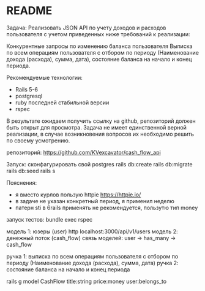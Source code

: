 # README

Задача:
Реализовать JSON API по учету доходов и расходов пользователя с учетом приведенных ниже требований к реализации:

Конкурентные запросы по изменению баланса пользователя
Выписка по всем операциям пользователя с отбором по периоду (Наименование дохода (расхода), сумма, дата), состояние баланса на начало и конец периода.

Рекомендуемые технологии:
- Rails 5-6
- postgresql
- ruby последней стабильной версии
- rspec

В результате ожидаем получить ссылку на github, репозиторий должен быть открыт для просмотра.
Задача не имеет единственной верной реализации, в случае возникновения вопросов их необходимо решить по своему усмотрению.

репозиторий:
https://github.com/KVexcavator/cash_flow_api

Запуск:
сконфагурировать свой postgres
rails db:create
rails db:migrate
rails db:seed
rails s

Пояснения:
- я вместо курлов пользую httpie https://httpie.io/
- в задаче не указан конкретный период, я применил неделю
- патерн sti в 6rails применять не рекомендуется, пользутю тип money

запуск тестов:
bundle exec rspec

модель 1: юзеры (user)
http localhost:3000/api/v1/users
модель 2: денежный поток (cash_flow)
связь моделей: user -> has_many -> cash_flow


ручка 1: выписка по всем операциям пользователя с отбором по периоду (Наименование дохода (расхода), сумма, дата)
ручка 2: состояние баланса на начало и конец периода

rails g model CashFlow title:string price:money user:belongs_to